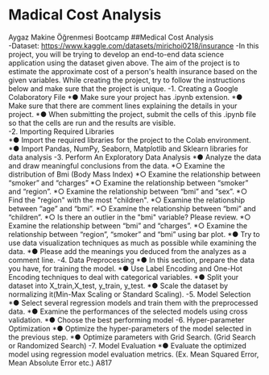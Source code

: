 # Madical Cost Analysis
Aygaz Makine Öğrenmesi Bootcamp
##Medical Cost Analysis  
-Dataset: https://www.kaggle.com/datasets/mirichoi0218/insurance
-In this project, you will be trying to develop an end-to-end data science application using the
dataset given above. The aim of the project is to estimate the approximate cost of a person's
health insurance based on the given variables. While creating the project, try to follow the
instructions below and make sure that the project is unique.
-1. Creating a Google Colaboratory File
*● Make sure your project has .ipynb extension.
*● Make sure that there are comment lines explaining the details in your project.
*● When submitting the project, submit the cells of this .ipynb file so that the cells are
run and the results are visible.  
-2. Importing Required Libraries  
*● Import the required libraries for the project to the Colab environment.
*● Import Pandas, NumPy, Seaborn, Matplotlib and Sklearn libraries for data analysis
-3. Perform An Exploratory Data Analysis
*● Analyze the data and draw meaningful conclusions from the data.
*○ Examine the distribution of Bmi (Body Mass Index)
*○ Examine the relationship between “smoker” and “charges”
*○ Examine the relationship between “smoker” and “region”.
*○ Examine the relationship between “bmi” and “sex”.
*○ Find the "region" with the most "children".
*○ Examine the relationship between “age” and “bmi”.
*○ Examine the relationship between “bmi” and “children”.
*○ Is there an outlier in the "bmi" variable? Please review.
*○ Examine the relationship between “bmi” and “charges”.
*○ Examine the relationship between “region”, “smoker” and “bmi” using bar plot.
*● Try to use data visualization techniques as much as possible while examining the
data.
*● Please add the meanings you deduced from the analyzes as a comment line.
-4. Data Preprocessing
*● In this section, prepare the data you have, for training the model.
*● Use Label Encoding and One-Hot Encoding techniques to deal with categorical
variables.
*● Split your dataset into X_train,X_test, y_train, y_test.
*● Scale the dataset by normalizing it(Min-Max Scaling or Standard Scaling).
-5. Model Selection
*● Select several regression models and train them with the preprocessed data.
*● Examine the performances of the selected models using cross validation.
*● Choose the best performing model
-6. Hyper-parameter Optimization
*● Optimize the hyper-parameters of the model selected in the previous step.
*● Optimize parameters with Grid Search. (Grid Search or Randomized Search)
-7. Model Evaluation
*● Evaluate the optimized model using regression model evaluation metrics. (Ex. Mean
Squared Error, Mean Absolute Error etc.)
A817
